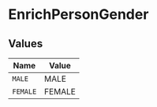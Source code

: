 # EnrichPersonGender


## Values

| Name     | Value    |
| -------- | -------- |
| `MALE`   | MALE     |
| `FEMALE` | FEMALE   |